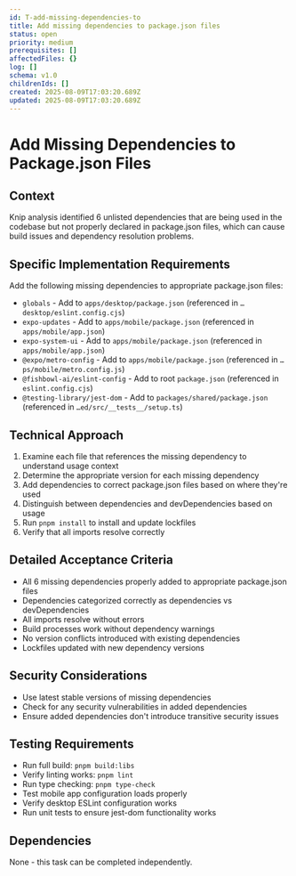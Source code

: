 ```yaml
---
id: T-add-missing-dependencies-to
title: Add missing dependencies to package.json files
status: open
priority: medium
prerequisites: []
affectedFiles: {}
log: []
schema: v1.0
childrenIds: []
created: 2025-08-09T17:03:20.689Z
updated: 2025-08-09T17:03:20.689Z
---
```


# Add Missing Dependencies to Package.json Files

## Context

Knip analysis identified 6 unlisted dependencies that are being used in the codebase but not properly declared in package.json files, which can cause build issues and dependency resolution problems.

## Specific Implementation Requirements

Add the following missing dependencies to appropriate package.json files:

- `globals` - Add to `apps/desktop/package.json` (referenced in `…desktop/eslint.config.cjs`)
- `expo-updates` - Add to `apps/mobile/package.json` (referenced in `apps/mobile/app.json`)
- `expo-system-ui` - Add to `apps/mobile/package.json` (referenced in `apps/mobile/app.json`)
- `@expo/metro-config` - Add to `apps/mobile/package.json` (referenced in `…ps/mobile/metro.config.js`)
- `@fishbowl-ai/eslint-config` - Add to root `package.json` (referenced in `eslint.config.cjs`)
- `@testing-library/jest-dom` - Add to `packages/shared/package.json` (referenced in `…ed/src/__tests__/setup.ts`)

## Technical Approach

1. Examine each file that references the missing dependency to understand usage context
2. Determine the appropriate version for each missing dependency
3. Add dependencies to correct package.json files based on where they're used
4. Distinguish between dependencies and devDependencies based on usage
5. Run `pnpm install` to install and update lockfiles
6. Verify that all imports resolve correctly

## Detailed Acceptance Criteria

- All 6 missing dependencies properly added to appropriate package.json files
- Dependencies categorized correctly as dependencies vs devDependencies
- All imports resolve without errors
- Build processes work without dependency warnings
- No version conflicts introduced with existing dependencies
- Lockfiles updated with new dependency versions

## Security Considerations

- Use latest stable versions of missing dependencies
- Check for any security vulnerabilities in added dependencies
- Ensure added dependencies don't introduce transitive security issues

## Testing Requirements

- Run full build: `pnpm build:libs`
- Verify linting works: `pnpm lint`
- Run type checking: `pnpm type-check`
- Test mobile app configuration loads properly
- Verify desktop ESLint configuration works
- Run unit tests to ensure jest-dom functionality works

## Dependencies

None - this task can be completed independently.
